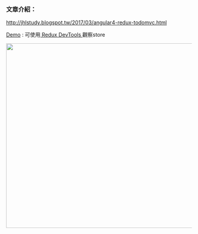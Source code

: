 ### 文章介紹：  
http://jhlstudy.blogspot.tw/2017/03/angular4-redux-todomvc.html  

<a href="https://jiahongl.github.io/study-ngrx/dist/">Demo</a> : 可使用<a href="https://chrome.google.com/webstore/detail/redux-devtools/lmhkpmbekcpmknklioeibfkpmmfibljd"> Redux DevTools </a>觀察store


<img src="https://4.bp.blogspot.com/-0-zJFXqb2xg/WNk3kkJT-pI/AAAAAAAAAsA/4mM8AtVkRRAbV_CN0Mk0MrjYlI46ihefACLcB/s1600/HelpfulBigEagle.gif" width="800" height="500">
